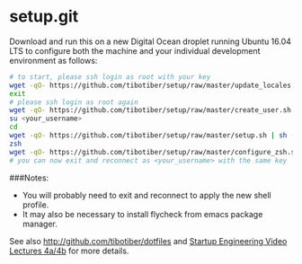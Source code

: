 setup.git
=========
Download and run this on a new Digital Ocean droplet running Ubuntu 16.04 LTS to
configure both the machine and your individual development environment as
follows:

```sh
# to start, please ssh login as root with your key
wget -qO- https://github.com/tibotiber/setup/raw/master/update_locales.sh | sh
exit
# please ssh login as root again
wget -qO- https://github.com/tibotiber/setup/raw/master/create_user.sh | sh -s <your_username>
su <your_username>
cd
wget -qO- https://github.com/tibotiber/setup/raw/master/setup.sh | sh -s <your_username>
zsh
wget -qO- https://github.com/tibotiber/setup/raw/master/configure_zsh.sh | zsh
# you can now exit and reconnect as <your_username> with the same key
```

###Notes: 
* You will probably need to exit and reconnect to apply the new shell profile.
* It may also be necessary to install flycheck from emacs package manager.

See also http://github.com/tibotiber/dotfiles and
[Startup Engineering Video Lectures 4a/4b](https://class.coursera.org/startup-001/lecture/index)
for more details.





